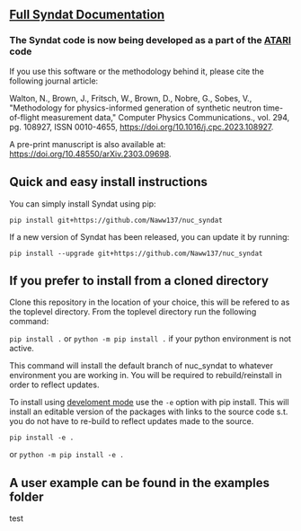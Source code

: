 ## [Full Syndat Documentation](https://naww137.github.io/Syndat/build/html/index.html)
### The Syndat code is now being developed as a part of the [ATARI](https://github.com/Naww137/ATARI) code

If you use this software or the methodology behind it, please cite the following journal article:

Walton, N., Brown, J., Fritsch, W., Brown, D., Nobre, G., Sobes, V., "Methodology for physics-informed generation of synthetic neutron time-of-flight measurement data," Computer Physics Communications., vol. 294, pg. 108927, ISSN 0010-4655, https://doi.org/10.1016/j.cpc.2023.108927.

A pre-print manuscript is also available at:
https://doi.org/10.48550/arXiv.2303.09698.


## Quick and easy install instructions

You can simply install Syndat using pip:
```
pip install git+https://github.com/Naww137/nuc_syndat
```
If a new version of Syndat has been released, you can update it by running:
```
pip install --upgrade git+https://github.com/Naww137/nuc_syndat
```

## If you prefer to install from a cloned directory

Clone this repository in the location of your choice, this will be refered to as the toplevel directory. From the toplevel directory run the following command:

`pip install .`
or
`python -m pip install .`
if your python environment is not active.

This command will install the default branch of nuc_syndat to whatever environment you are working in. You will be required to rebuild/reinstall in order to reflect updates. 

To install using [develoment mode](https://setuptools.pypa.io/en/latest/userguide/development_mode.html) use the `-e` option with pip install. This will install an editable version of the packages with links to the source code s.t. you do not have to re-build to reflect updates made to the source.
```
pip install -e .
```
or 
`python -m pip install -e .`

## A user example can be found in the examples folder

test
